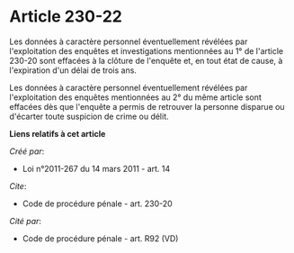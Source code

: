 # Article 230-22

Les données à caractère personnel éventuellement révélées par l'exploitation des enquêtes et investigations mentionnées au 1°
de l'article 230-20 sont effacées à la clôture de l'enquête et, en tout état de cause, à l'expiration d'un délai de trois
ans. 

Les données à caractère personnel éventuellement révélées par l'exploitation des enquêtes mentionnées au 2° du même article
sont effacées dès que l'enquête a permis de retrouver la personne disparue ou d'écarter toute suspicion de crime ou délit.

**Liens relatifs à cet article**

_Créé par_:

  - Loi n°2011-267 du 14 mars 2011 - art. 14

_Cite_:

  - Code de procédure pénale - art. 230-20

_Cité par_:

  - Code de procédure pénale - art. R92 (VD)
